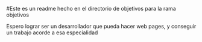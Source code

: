 #Este es un readme hecho en el directorio de objetivos para la rama objetivos

Espero lograr ser un desarrollador que pueda hacer web pages, y conseguir un trabajo acorde a esa especialidad